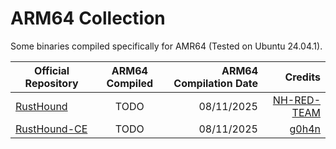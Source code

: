 # ARM64 Collection

Some binaries compiled specifically for AMR64 (Tested on Ubuntu 24.04.1).

| Official Repository | ARM64 Compiled | ARM64 Compilation Date | Credits |
|---------------------|:--------------:|-----------------------:|--------:|
| [RustHound](https://github.com/NH-RED-TEAM/RustHound) | TODO | 08/11/2025 | [NH-RED-TEAM](https://github.com/NH-RED-TEAM)
| [RustHound-CE](https://github.com/g0h4n/RustHound-CE) | TODO | 08/11/2025 | [g0h4n](https://github.com/g0h4n)
